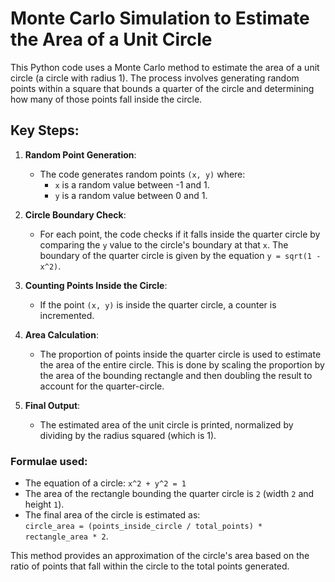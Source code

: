 # Monte Carlo Simulation to Estimate the Area of a Unit Circle

This Python code uses a Monte Carlo method to estimate the area of a unit circle (a circle with radius 1). The process involves generating random points within a square that bounds a quarter of the circle and determining how many of those points fall inside the circle.

## Key Steps:
1. **Random Point Generation**: 
   - The code generates random points `(x, y)` where:
     - `x` is a random value between -1 and 1.
     - `y` is a random value between 0 and 1.

2. **Circle Boundary Check**: 
   - For each point, the code checks if it falls inside the quarter circle by comparing the `y` value to the circle's boundary at that `x`. The boundary of the quarter circle is given by the equation `y = sqrt(1 - x^2)`.

3. **Counting Points Inside the Circle**: 
   - If the point `(x, y)` is inside the quarter circle, a counter is incremented.

4. **Area Calculation**: 
   - The proportion of points inside the quarter circle is used to estimate the area of the entire circle. This is done by scaling the proportion by the area of the bounding rectangle and then doubling the result to account for the quarter-circle.

5. **Final Output**: 
   - The estimated area of the unit circle is printed, normalized by dividing by the radius squared (which is 1).

### Formulae used:
- The equation of a circle: `x^2 + y^2 = 1`
- The area of the rectangle bounding the quarter circle is `2` (width `2` and height `1`).
- The final area of the circle is estimated as:  
  `circle_area = (points_inside_circle / total_points) * rectangle_area * 2`.

This method provides an approximation of the circle's area based on the ratio of points that fall within the circle to the total points generated.

